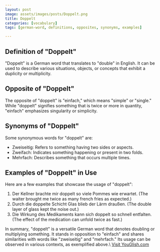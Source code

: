 ```yaml
---
layout: post
image: assets/images/posts/Doppelt.png
title: Doppelt
categories: [vocabulary]
tags: [german-word, definitions, opposites, synonyms, examples]

---
```


## Definition of "Doppelt"

"Doppelt" is a German word that translates to "double" in English. It can be used to describe various situations, objects, or concepts that exhibit a duplicity or multiplicity.

## Opposite of "Doppelt"

The opposite of "doppelt" is "einfach," which means "simple" or "single." While "doppelt" signifies something that is twice or more in quantity, "einfach" emphasizes singularity or simplicity.

## Synonyms of "Doppelt"

Some synonymous words for "doppelt" are:

- Zweiseitig: Refers to something having two sides or aspects.
- Zweifach: Indicates something happening or present in two folds.
- Mehrfach: Describes something that occurs multiple times.

## Examples of "Doppelt" in Use

Here are a few examples that showcase the usage of "doppelt":

1. Der Kellner brachte mir doppelt so viele Pommes wie erwartet. (The waiter brought me twice as many french fries as expected.)
2. Durch die doppelte Schicht Glas blieb der Lärm draußen. (The double layer of glass kept the noise out.)
3. Die Wirkung des Medikaments kann sich doppelt so schnell entfalten. (The effect of the medication can unfold twice as fast.)

In summary, "doppelt" is a versatile German word that denotes doubling or multiplying something. It stands in opposition to "einfach" and shares similarities with words like "zweiseitig" and "mehrfach." Its usage can be observed in various contexts, as exemplified above.\ <a id="yg-widget-0" class="youglish-widget" data-query="Doppelt" data-lang="german" data-components="8412" data-auto-start="0" data-bkg-color="theme_light" data-title="How%20to%20pronounce%20Doppelt%20in%20German"  rel="nofollow" href="https://youglish.com">Visit YouGlish.com</a><script async src="https://youglish.com/public/emb/widget.js" charset="utf-8"></script>